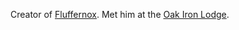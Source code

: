 Creator of [Fluffernox](Fluffernox). Met him at the [Oak Iron Lodge](../../Locations/Oak%20Iron%20Lodge).